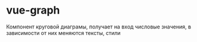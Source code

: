 # vue-graph
Компонент круговой диаграмы, получает на вход числовые значения, в зависимости от них меняются тексты, стили
